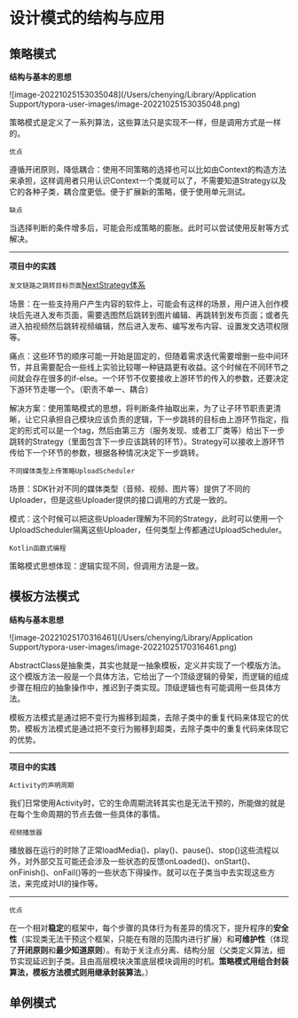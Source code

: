 # 设计模式的结构与应用

## 策略模式

**结构与基本的思想**

![image-20221025153035048](/Users/chenying/Library/Application Support/typora-user-images/image-20221025153035048.png)

策略模式是定义了一系列算法，这些算法只是实现不一样，但是调用方式是一样的。

`优点`

遵循开闭原则，降低耦合：使用不同策略的选择也可以比如由Context的构造方法来承担，这样调用者只用认识Context一个类就可以了，不需要知道Strategy以及它的各种子类，耦合度更低。便于扩展新的策略，便于使用单元测试。

`缺点`

当选择判断的条件增多后，可能会形成策略的膨胀。此时可以尝试使用反射等方式解决。

-------

**项目中的实践**

`发文链路之跳转目标页面`[NextStrategy体系](https://omq96c5ejc.feishu.cn/docx/doxcnrxZFGjZGDDYaY88KyzXwmh)

场景：在一些支持用户产生内容的软件上，可能会有这样的场景，用户进入创作模块后先进入发布页面，需要选图然后跳转到图片编辑、再跳转到发布页面；或者先进入拍视频然后跳转视频编辑，然后进入发布、编写发布内容、设置发文选项权限等。

痛点：这些环节的顺序可能一开始是固定的，但随着需求迭代需要增删一些中间环节，并且需要配合一些线上实验比较哪一种链路更有收益。这个时候在不同环节之间就会存在很多的if-else。一个环节不仅要接收上游环节的传入的参数，还要决定下游环节走哪一个。（职责不单一、耦合）

解决方案：使用策略模式的思想，将判断条件抽取出来，为了让子环节职责更清晰，让它只承担自己模块应该负责的逻辑，下一步跳转的目标由上游环节指定，指定的形式可以是一个tag，然后由第三方（服务发现、或者工厂类等）给出下一步跳转的Strategy（里面包含下一步应该跳转的环节）。Strategy可以接收上游环节传给下一个环节的参数，根据各种情况决定下一步跳转。

`不同媒体类型上传策略UploadScheduler`

场景：SDK针对不同的媒体类型（音频、视频、图片等）提供了不同的Uploader，但是这些Uploader提供的接口调用的方式是一致的。

模式：这个时候可以把这些Uploader理解为不同的Strategy，此时可以使用一个UploadScheduler隔离这些Uploader，任何类型上传都通过UploadScheduler。

`Kotlin函数式编程`

策略模式思想体现：逻辑实现不同，但调用方法是一致。



## 模板方法模式

**结构与基本思想**

![image-20221025170316461](/Users/chenying/Library/Application Support/typora-user-images/image-20221025170316461.png)

AbstractClass是抽象类，其实也就是一抽象模板，定义并实现了一个模版方法。这个模版方法一般是一个具体方法，它给出了一个顶级逻辑的骨架，而逻辑的组成步骤在相应的抽象操作中，推迟到子类实现。顶级逻辑也有可能调用一些具体方法。

模板方法模式是通过把不变行为搬移到超类，去除子类中的重复代码来体现它的优势。模板方法模式是通过把不变行为搬移到超类，去除子类中的重复代码来体现它的优势。

---

**项目中的实践**

`Activity的声明周期`

我们日常使用Activity时，它的生命周期流转其实也是无法干预的，所能做的就是在每个生命周期的节点去做一些具体的事情。

`视频播放器`

播放器在运行的时除了正常loadMedia()、play()、pause()、stop()这些流程以外，对外部交互可能还会涉及一些状态的反馈onLoaded()、onStart()、onFinish()、onFail()等的一些状态下得操作。就可以在子类当中去实现这些方法，来完成对UI的操作等。

---

`优点`

在一个相对**稳定**的框架中，每个步骤的具体行为有差异的情况下，提升程序的**安全性**（实现类无法干预这个框架，只能在有限的范围内进行扩展）和**可维护性**（体现了**开闭原则**和**最少知道原则**）。有助于关注点分离、结构分层（父类定义算法，细节实现延迟到子类。且由高层模块决策底层模块调用的时机。**策略模式用组合封装算法，模板方法模式则用继承封装算法**。）



## 单例模式
